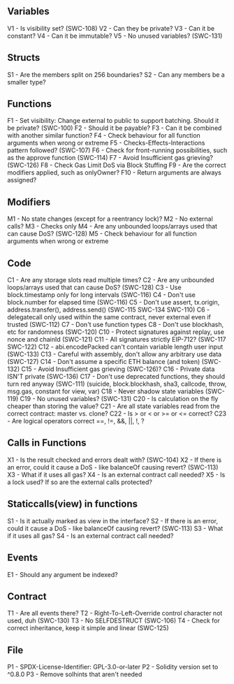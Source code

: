 ## Variables
V1 - Is visibility set? (SWC-108)
V2 - Can they be private?
V3 - Can it be constant?
V4 - Can it be immutable?
V5 - No unused variables? (SWC-131)

## Structs
S1 - Are the members split on 256 boundaries?
S2 - Can any members be a smaller type?

## Functions
F1 - Set visibility: Change external to public to support batching. Should it be private? (SWC-100)
F2 - Should it be payable?
F3 - Can it be combined with another similar function?
F4 - Check behaviour for all function arguments when wrong or extreme
F5 - Checks-Effects-Interactions pattern followed? (SWC-107)
F6 - Check for front-running possibilities, such as the approve function (SWC-114)
F7 - Avoid Insufficient gas grieving? (SWC-126)
F8 - Check Gas Limit DoS via Block Stuffing
F9 - Are the correct modifiers applied, such as onlyOwner?
F10 - Return arguments are always assigned?

## Modifiers
M1 - No state changes (except for a reentrancy lock)?
M2 - No external calls?
M3 - Checks only
M4 - Are any unbounded loops/arrays used that can cause DoS? (SWC-128)
M5 - Check behaviour for all function arguments when wrong or extreme

## Code
C1 - Are any storage slots read multiple times?
C2 - Are any unbounded loops/arrays used that can cause DoS? (SWC-128)
C3 - Use block.timestamp only for long intervals (SWC-116)
C4 - Don't use block.number for elapsed time (SWC-116)
C5 - Don't use assert, tx.origin, address.transfer(), address.send()  (SWC-115 SWC-134 SWC-110)
C6 - delegatecall only used within the same contract, never external even if trusted (SWC-112)
C7 - Don't use function types
C8 - Don't use blockhash, etc for randomness (SWC-120)
C10 - Protect signatures against replay, use nonce and chainId (SWC-121)
C11 - All signatures strictly EIP-712? (SWC-117 SWC-122)
C12 - abi.encodePacked can't contain variable length user input (SWC-133)
C13 - Careful with assembly, don't allow any arbitrary use data (SWC-127)
C14 - Don't assume a specific ETH balance (and token) (SWC-132)
C15 - Avoid Insufficient gas grieving (SWC-126)?
C16 - Private data ISN'T private (SWC-136)
C17 - Don't use deprecated functions, they should turn red anyway (SWC-111)
    (suicide, block.blockhash, sha3, callcode, throw, msg.gas, constant for view, var)
C18 - Never shadow state variables (SWC-119)
C19 - No unused variables? (SWC-131)
C20 - Is calculation on the fly cheaper than storing the value?
C21 - Are all state variables read from the correct contract: master vs. clone?
C22 - Is > or < or >= or <= correct?
C23 - Are logical operators correct ==, !=, &&, ||, !, ?

## Calls in Functions
X1 - Is the result checked and errors dealt with? (SWC-104)
X2 - If there is an error, could it cause a DoS - like balanceOf causing revert? (SWC-113)
X3 - What if it uses all gas?
X4 - Is an external contract call needed?
X5 - Is a lock used? If so are the external calls protected?

## Staticcalls(view) in functions
S1 - Is it actually marked as view in the interface?
S2 - If there is an error, could it cause a DoS - like balanceOf causing revert? (SWC-113)
S3 - What if it uses all gas?
S4 - Is an external contract call needed?

## Events
E1 - Should any argument be indexed?

## Contract
T1 - Are all events there?
T2 - Right-To-Left-Override control character not used, duh (SWC-130)
T3 - No SELFDESTRUCT (SWC-106)
T4 - Check for correct inheritance, keep it simple and linear (SWC-125)

## File
P1 - SPDX-License-Identifier: GPL-3.0-or-later
P2 - Solidity version set to ^0.8.0
P3 - Remove solhints that aren't needed

